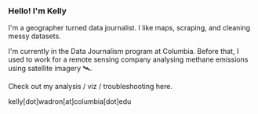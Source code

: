 ### Hello! I'm Kelly 

I'm a geographer turned data journalist. I like maps, scraping, and cleaning messy datasets. 

I'm currently in the Data Journalism program at Columbia. Before that, I used to work for a remote sensing company analysing methane emissions using satellite imagery 🛰.  

Check out my analysis / viz / troubleshooting here. 

kelly[dot]wadron[at]columbia[dot]edu


<!--
**kellywaldro/kellywaldro** is a ✨ _special_ ✨ repository because its `README.md` (this file) appears on your GitHub profile.

Here are some ideas to get you started:

- 🔭 I’m currently working on ...
- 🌱 I’m currently learning ...
- 👯 I’m looking to collaborate on ...
- 🤔 I’m looking for help with ...
- 💬 Ask me about ...
- 📫 How to reach me: ...
- 😄 Pronouns: ...
- ⚡ Fun fact: ...
-->
